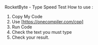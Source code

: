 RocketByte - Type Speed Test
How to use :
1. Copy My Code
2. Use [https://onecompiler.com/cpp] 
3. Run Code
4. Check the text you must type
5. Check your result.
